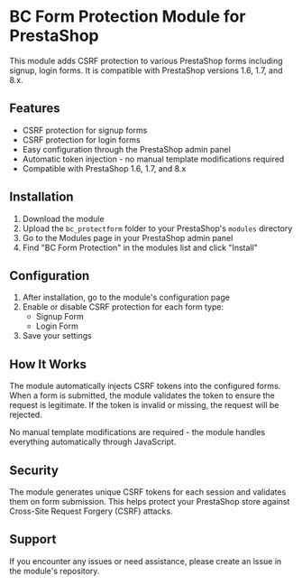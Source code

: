 # BC Form Protection Module for PrestaShop

This module adds CSRF protection to various PrestaShop forms including signup, login forms. It is compatible with PrestaShop versions 1.6, 1.7, and 8.x.

## Features

- CSRF protection for signup forms
- CSRF protection for login forms
- Easy configuration through the PrestaShop admin panel
- Automatic token injection - no manual template modifications required
- Compatible with PrestaShop 1.6, 1.7, and 8.x

## Installation

1. Download the module
2. Upload the `bc_protectform` folder to your PrestaShop's `modules` directory
3. Go to the Modules page in your PrestaShop admin panel
4. Find "BC Form Protection" in the modules list and click "Install"

## Configuration

1. After installation, go to the module's configuration page
2. Enable or disable CSRF protection for each form type:
   - Signup Form
   - Login Form
3. Save your settings

## How It Works

The module automatically injects CSRF tokens into the configured forms. When a form is submitted, the module validates the token to ensure the request is legitimate. If the token is invalid or missing, the request will be rejected.

No manual template modifications are required - the module handles everything automatically through JavaScript.

## Security

The module generates unique CSRF tokens for each session and validates them on form submission. This helps protect your PrestaShop store against Cross-Site Request Forgery (CSRF) attacks.

## Support

If you encounter any issues or need assistance, please create an issue in the module's repository.
